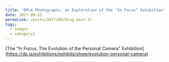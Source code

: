 ```yaml
---
title: 'DPLA Photographs, an Exploration of the "In Focus" Exhibition'
date: 2017-09-22
permalink: /posts/2017/09/blog-post-3/
tags:
  - images
  - category1
---
```

[The "In Focus: The Evolution of the Personal Camera" Exhibition] (https://dp.la/exhibitions/exhibits/show/evolution-personal-camera)
